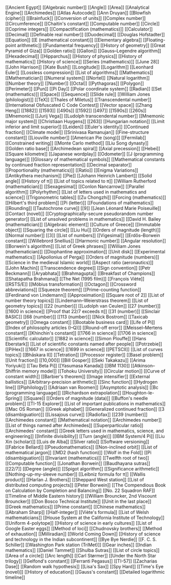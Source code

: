 [[Ancient Egypt]]
[[Algebraic number]]
[[Angle]]
[[Area]]
[[Analytical Engine]]
[[Archimedes]]
[[Atlas Autocode]]
[[Ann Druyan]]
[[Blowfish (cipher)]]
[[Brainfuck]]
[[Conversion of units]]
[[Complex number]]
[[Circumference]]
[[Chaitin's constant]]
[[Computable number]]
[[Circle]]
[[Coprime integers]]
[[Compactification (mathematics)]]
[[Calculator]]
[[Decimal]]
[[Definable real number]]
[[Duodecimal]]
[[Douglas Hofstadter]]
[[Equation]]
[[E (mathematical constant)]]
[[Elementary algebra]]
[[Floating-point arithmetic]]
[[Fundamental frequency]]
[[History of geometry]]
[[Great Pyramid of Giza]]
[[Golden ratio]]
[[Gallon]]
[[Gauss–Legendre algorithm]]
[[Hexadecimal]]
[[Hipparchus]]
[[History of physics]]
[[History of mathematics]]
[[History of science]]
[[Series (mathematics)]]
[[June 28]]
[[John Harrison]]
[[Kate Bush]]
[[Longitude]]
[[Logarithm]]
[[Leonhard Euler]]
[[Lossless compression]]
[[List of algorithms]]
[[Mathematics]]
[[Mathematician]]
[[Numeral system]]
[[Nortel]]
[[Natural logarithm]]
[[Number theory]]
[[Number]]
[[Octal]]
[[Pythagoras]]
[[Polygon]]
[[Perimeter]]
[[Pun]]
[[Pi Day]]
[[Polar coordinate system]]
[[Radian]]
[[Set (mathematics)]]
[[Space]]
[[Sequence]]
[[Slide rule]]
[[William Jones (philologist)]]
[[TeX]]
[[Thales of Miletus]]
[[Transcendental number]]
[[International Obfuscated C Code Contest]]
[[Vector space]]
[[Zhang Heng]]
[[1882]]
[[1593]]
[[490s]]
[[1592]]
[[497]]
[[1590s]]
[[260s]]
[[Mnemonic]]
[[Jurij Vega]]
[[Ludolph transcendental number]]
[[Mnemonic major system]]
[[Christiaan Huygens]]
[[263]]
[[Hungarian notation]]
[[Limit inferior and limit superior]]
[[Leiden]]
[[Euler's identity]]
[[Continued fraction]]
[[Climate model]]
[[Srinivasa Ramanujan]]
[[Fine-structure constant]]
[[Liouville number]]
[[American Pie (song)]]
[[Fermilab]]
[[Constrained writing]]
[[Monte Carlo method]]
[[Liu Song dynasty]]
[[Golden ratio base]]
[[Archimedean spiral]]
[[Axial precession]]
[[Hebei]]
[[Square kilometre]]
[[Japanese wordplay]]
[[Odometer]]
[[J (programming language)]]
[[Glossary of mathematical symbols]]
[[Mathematical constants by continued fraction representation]]
[[Decimal separator]]
[[Proportionality (mathematics)]]
[[Ratio]]
[[Enigma Variations]]
[[Antikythera mechanism]]
[[Pie]]
[[Johann Heinrich Lambert]]
[[Solid angle]]
[[History of π]]
[[List of topics related to π]]
[[William Rutherford (mathematician)]]
[[Sexagesimal]]
[[Conlon Nancarrow]]
[[Parallel algorithm]]
[[Polyrhythm]]
[[List of letters used in mathematics and science]]
[[Trigonometric tables]]
[[Zu Chongzhi]]
[[Forcing (mathematics)]]
[[Hilbert's third problem]]
[[Pi (letter)]]
[[Foundations of mathematics]]
[[Rounding]]
[[Tautochrone curve]]
[[9]]
[[Jean Léonard Marie Poiseuille]]
[[Contact (novel)]]
[[Cryptographically-secure pseudorandom number generator]]
[[List of unsolved problems in mathematics]]
[[David H. Bailey (mathematician)]]
[[Algebraic element]]
[[Culture of Greece]]
[[Immutable object]]
[[Squaring the circle]]
[[Liu Hui]]
[[Orders of magnitude (length)]]
[[Normal number]]
[[3]]
[[List of numbers]]
[[Vigesimal]]
[[Erdős–Borwein constant]]
[[Willebrord Snellius]]
[[Harmonic number]]
[[Angular resolution]]
[[Borwein's algorithm]]
[[List of Greek phrases]]
[[William Jones (mathematician)]]
[[Diophantine approximation]]
[[Unit disk]]
[[Experimental mathematics]]
[[Apollonius of Perga]]
[[Orders of magnitude (numbers)]]
[[Science in the medieval Islamic world]]
[[Aspect ratio (aeronautics)]]
[[John Machin]]
[[Transcendence degree]]
[[Sign convention]]
[[Petr Beckmann]]
[[Aryabhata]]
[[Brahmagupta]]
[[Breakfast of Champions]]
[[Shatapatha Brahmana]]
[[The Net (1995 film)]]
[[François Viète]]
[[RSTS/E]]
[[Möbius transformation]]
[[Octagon]]
[[Crossword abbreviations]]
[[Squeeze theorem]]
[[Prime-counting function]]
[[Ferdinand von Lindemann]]
[[Approximation]]
[[Square root of 2]]
[[List of number theory topics]]
[[Lindemann–Weierstrass theorem]]
[[List of geometry topics]]
[[22 (number)]]
[[Ludolph van Ceulen]]
[[27 (number)]]
[[1600 in science]]
[[Proof that 22/7 exceeds π]]
[[31 (number)]]
[[Sinclair BASIC]]
[[68 (number)]]
[[113 (number)]]
[[Nick Bostrom]]
[[Taxicab geometry]]
[[Omega constant]]
[[Bootable business card]]
[[Life of Pi]]
[[Index of philosophy articles (I–Q)]]
[[Round-off error]]
[[Meissel–Mertens constant]]
[[Khinchin's constant]]
[[1766 in science]]
[[1706 in science]]
[[Scientific calculator]]
[[1882 in science]]
[[Simon Plouffe]]
[[Hans Eberstark]]
[[List of scientific constants named after people]]
[[Potrzebie]]
[[PiHex]]
[[1667 in science]]
[[1699 in science]]
[[PETSCII]]
[[List of curves topics]]
[[Bhāskara II]]
[[Tetration]]
[[Processor register]]
[[Basel problem]]
[[Unit fraction]]
[[10,000]]
[[Bill Gosper]]
[[Seki Takakazu]]
[[Arima Yoriyuki]]
[[Tau Beta Pi]]
[[Yasumasa Kanada]]
[[IBM 1130]]
[[Atkinson–Shiffrin memory model]]
[[Tohoku University]]
[[Circular motion]]
[[Curve of constant width]]
[[Barbier's theorem]]
[[Image intensifier]]
[[External ballistics]]
[[Arbitrary-precision arithmetic]]
[[Sinc function]]
[[Hydrogen line]]
[[Piphilology]]
[[Adriaan van Roomen]]
[[Asymptotic analysis]]
[[Bc (programming language)]]
[[Richardson extrapolation]]
[[Houghton-le-Spring]]
[[Square]]
[[Orders of magnitude (data)]]
[[Buffon's needle problem]]
[[TI-15 Explorer]]
[[List of important publications in mathematics]]
[[Mac OS Roman]]
[[Greek alphabet]]
[[Generalized continued fraction]]
[[3 (disambiguation)]]
[[Lissajous curve]]
[[Radiofax]]
[[239 (number)]]
[[Archimedes constant]]
[[Mathematical notation]]
[[Archimedes number]]
[[List of things named after Archimedes]]
[[Superparticular ratio]]
[[Archimedes' constant]]
[[Greek letters used in mathematics, science, and engineering]]
[[Infinite divisibility]]
[[Turn (angle)]]
[[IBM System/4 Pi]]
[[Liu Xin (scholar)]]
[[Luis de Alba]]
[[Silver ratio]]
[[Software versioning]]
[[Fabrice Bellard]]
[[Pseudomathematics]]
[[Non-inclined orbit]]
[[List of mathematical jargon]]
[[MD2 (hash function)]]
[[Wolf in the Fold]]
[[Pi (disambiguation)]]
[[Invariant (mathematics)]]
[[Twelfth root of two]]
[[Computable function]]
[[Jonathan Borwein]]
[[Baudhayana sutras]]
[[22/7]]
[[Degree (angle)]]
[[Spigot algorithm]]
[[Significance arithmetic]]
[[Nothing-up-my-sleeve number]]
[[Leibniz formula for π]]
[[Wallis product]]
[[Harlan J. Brothers]]
[[Sheppard West station]]
[[List of distributed computing projects]]
[[Peter Borwein]]
[[The Compendious Book on Calculation by Completion and Balancing]]
[[No. 22 Squadron RAF]]
[[Timeline of Middle Eastern history]]
[[William Brouncker, 2nd Viscount Brouncker]]
[[Don Bosco Technical Institute]]
[[Unit in the last place]]
[[Greek mathematics]]
[[Prime constant]]
[[Chinese mathematics]]
[[Abraham Sharp]]
[[Half-integer]]
[[Viète's formula]]
[[List of Welsh mathematicians]]
[[House System at the California Institute of Technology]]
[[Uniform 4-polytope]]
[[History of science in early cultures]]
[[List of Google Easter eggs]]
[[Method of loci]]
[[Chudnovsky brothers]]
[[Method of exhaustion]]
[[Milliradian]]
[[World Coming Down]]
[[History of science and technology in the Indian subcontinent]]
[[Bye Bye Nerdie]]
[[F. C. S. Schiller]]
[[Washington Park station (TriMet)]]
[[Gear inches]]
[[Indian mathematics]]
[[Daniel Tammet]]
[[Shulba Sutras]]
[[List of circle topics]]
[[Area of a circle]]
[[Arc length]]
[[Carl Størmer]]
[[Under the North Star trilogy]]
[[Gelfond's constant]]
[[Ferranti Pegasus]]
[[TI-57]]
[[Zacharias Dase]]
[[Random walk hypothesis]]
[[Lisa's Sax]]
[[Spy Hard]]
[[Time's Eye (novel)]]
[[History of education]]
[[Gauss's constant]]
[[Detailed logarithmic timeline]]
